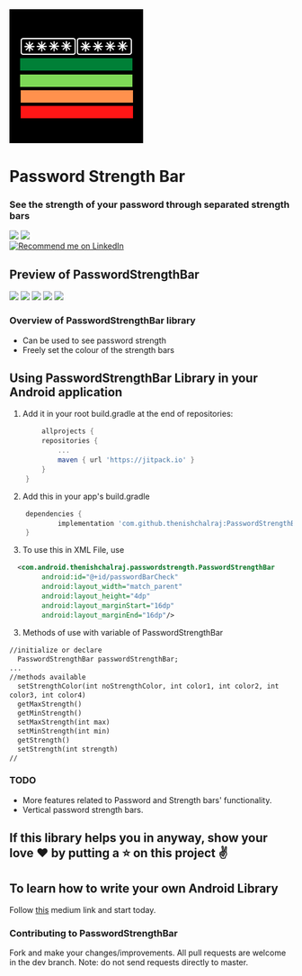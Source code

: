 <div>
	<img src="https://github.com/thenishchalraj/PasswordStrengthBar/blob/master/psb_image.png" />
</div>

# Password Strength Bar

### See the strength of your password through separated strength bars

<img src="https://img.shields.io/badge/Version-2.0.0-green" /> <img src="https://img.shields.io/badge/License-Apache%202.0-blue" />
<br/><a href="https://www.linkedin.com/in/thenishchalraj/">
    <img src="https://img.shields.io/badge/Support-Recommed%2FEndorse%20me%20on%20Linkedin-yellow?style=for-the-badge&logo=linkedin" alt="Recommend me on LinkedIn" /></a>


## Preview of PasswordStrengthBar
<img src="https://github.com/nishchalraj/PasswordStrengthBar/blob/master/screenshots/0.png" height="300em" />&nbsp;<img src="https://github.com/nishchalraj/PasswordStrengthBar/blob/master/screenshots/1.png" height="300em" />&nbsp;<img src="https://github.com/nishchalraj/PasswordStrengthBar/blob/master/screenshots/2.png" height="300em" />&nbsp;<img src="https://github.com/nishchalraj/PasswordStrengthBar/blob/master/screenshots/3.png" height="300em" />&nbsp;<img src="https://github.com/nishchalraj/PasswordStrengthBar/blob/master/screenshots/4.png" height="300em" />


### Overview of PasswordStrengthBar library
* Can be used to see password strength
* Freely set the colour of the strength bars


## Using PasswordStrengthBar Library in your Android application

1. Add it in your root build.gradle at the end of repositories:

```groovy
    	allprojects {
		repositories {
			...
			maven { url 'https://jitpack.io' }
		}
	}
```
2. Add this in your app's build.gradle

```groovy
	dependencies {
	        implementation 'com.github.thenishchalraj:PasswordStrengthBar:Tag'
	}
```
3. To use this in XML File, use 

```XML
  <com.android.thenishchalraj.passwordstrength.PasswordStrengthBar
        android:id="@+id/passwordBarCheck"
        android:layout_width="match_parent"
        android:layout_height="4dp"
        android:layout_marginStart="16dp"
        android:layout_marginEnd="16dp"/>
```
3. Methods of use with variable of PasswordStrengthBar 

```
//initialize or declare
  PasswordStrengthBar passwordStrengthBar;
...
//methods available
  setStrengthColor(int noStrengthColor, int color1, int color2, int color3, int color4)
  getMaxStrength()
  getMinStrength()
  setMaxStrength(int max)
  setMinStrength(int min)
  getStrength()
  setStrength(int strength)
//

```
### TODO
* More features related to Password and Strength bars' functionality.
* Vertical password strength bars.

## If this library helps you in anyway, show your love :heart: by putting a :star: on this project :v:


## To learn how to write your own Android Library
Follow [this](https://medium.com/mindorks/want-to-write-your-first-android-library-7bba6ca4e0c5) medium link and start today.

### Contributing to PasswordStrengthBar
Fork and make your changes/improvements.
All pull requests are welcome in the dev branch.
Note: do not send requests directly to master.
